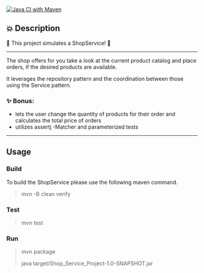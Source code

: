 
[![Java CI with Maven](https://github.com/nina-bornemann/Shop_Service_Project/actions/workflows/maven.yml/badge.svg)](https://github.com/nina-bornemann/Shop_Service_Project/actions/workflows/maven.yml)

## 💥 Description 

🛒  This project simulates a ShopService! 🛒

---
 
The shop offers for you take a look at the current product catalog 
and place orders, if the desired products are available. 

It leverages the repository pattern and the coordination 
between those using the Service pattern. 

### ✨ Bonus: 

- lets the user change the quantity of products for their order and calculates the total price of orders
- utilizes assertj -Matcher and parameterized tests


---
## Usage

### Build

To build the ShopService please use the following maven command.

> mvn -B clean verify

### Test

> mvn test
### Run

>mvn package
>
>java target/Shop_Service_Project-1.0-SNAPSHOT.jar